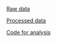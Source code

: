 [Raw data](https://github.com/JoeyBernhardt/thermal-variability/tree/master/Tetraselmis_experiment/data-raw)


[Processed data](https://github.com/JoeyBernhardt/thermal-variability/tree/master/Tetraselmis_experiment/data-processed)


[Code for analysis](https://github.com/JoeyBernhardt/thermal-variability/tree/master/Tetraselmis_experiment/R)
